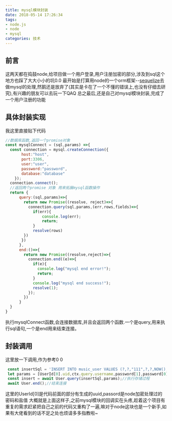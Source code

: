 ```yaml
---
title: mysql模块封装
date: 2018-05-14 17:26:34
tags: 
- node.js
- node
- mysql
categories: 技术
---
```


## 前言
这两天都在捣鼓node,给项目做一个用户登录,用户注册加密的部分,涉及到sql这个地方也踩了大大小小的坑0.0
最开始是打算用node的一个orm框架--[sequelize](http://docs.sequelizejs.com/)去做mysql的处理,然鹅还是放弃了(其实是卡在了一个不懂的错误上,也没有仔细去研究),有兴趣的朋友可以去玩一下QAQ
总之最后,还是自己对mysql模块封装,完成了一个用户注册的功能
<!-- more -->
## 具体封装实现
我这里直接贴下代码
```js
//数据库函数,返回一个promise对象
const mysqlConnect = (sql,params) =>{
  const connection = mysql.createConnection({
       host:"host",
       port:3306,
       user:"user",
       password:"password",
       database:"database"
    });
  connection.connect();
  //返回两个promise 对象 用来拓展mysql函数操作
  return {
      query:(sql,params)=>{
        return new Promise((resolve, reject)=>{
          connection.query(sql,params,(err,rows,fields)=>{
            if(err){
                console.log(err);
                return;
            }
            resolve(rows)
        })
       })
      },
      end:()=>{
        return new Promise((resolve,reject)=>{
          connection.end((e)=>{
            if(e){
              console.log("mysql end error!");
              return;
            }
            console.log("mysql end success!");
            resolve(1);
          });
        })
      }
  }
}
```
执行mysqlConnect函数,会连接数据库,并且会返回两个函数.一个是query,用来执行sql语句,一个是end用来结束连接。
## 封装调用
这里放一下调用,作为参考0 0
```js
 const insertSql = 'INSERT INTO music_user VALUES (?,?,"111",?,?,NOW(),"0")';//插入用户数据的sql
 let params = [UserId[0].uid,ctx.query.username,password[1],password[0]];//传入用户数据参数
 const insert = await User.query(insertSql,params);//执行存储过程
 await User.end();//结束连接
```
这里的UserId[0]是代码前面的部分有生成的uuid,passord是node加密处理过的密码和盐值
大概就是上面这样子,之前mysql模块的回调实在头疼,趁着这个项目有重复的需求赶紧把自己之前的代码又重构了一遍,嘛对于node这块也是一个新手,如果有大佬看到的话不足之处也烦请多多指教啦~
